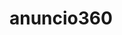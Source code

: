 ﻿# anuncio360
 <script  src="https://ajax.googleapis.com/ajax/libs/jquery/3.6.0/jquery.min.js"></script>
<script>
  var $=jQuery;
 
  $(function(){ 
    $(window).scroll(function(){           

      if ($(window).scrollTop() >= $(document).height() - 1000) {
             
        document.getElementById("link").click(); 
             
        console.log('rolou');

           }
           console.log($(window).scrollTop());
           console.log($(window).height());
           console.log($(document).height());
          
       });
     
});
</script>
